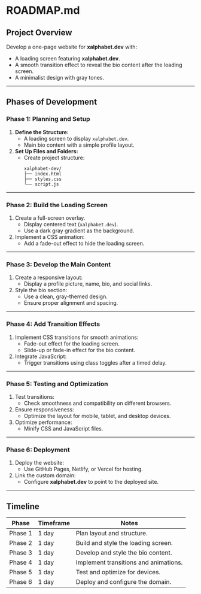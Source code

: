 # ROADMAP.md

## **Project Overview**
Develop a one-page website for **xalphabet.dev** with:
- A loading screen featuring **xalphabet.dev**.
- A smooth transition effect to reveal the bio content after the loading screen.
- A minimalist design with gray tones.

---

## **Phases of Development**

### **Phase 1: Planning and Setup**
1. **Define the Structure:**
   - A loading screen to display `xalphabet.dev`.
   - Main bio content with a simple profile layout.
2. **Set Up Files and Folders:**
   - Create project structure:
     ```plaintext
     xalphabet-dev/
     ├── index.html
     ├── styles.css
     └── script.js
     ```

---

### **Phase 2: Build the Loading Screen**
1. Create a full-screen overlay.
   - Display centered text (`xalphabet.dev`).
   - Use a dark gray gradient as the background.
2. Implement a CSS animation:
   - Add a fade-out effect to hide the loading screen.

---

### **Phase 3: Develop the Main Content**
1. Create a responsive layout:
   - Display a profile picture, name, bio, and social links.
2. Style the bio section:
   - Use a clean, gray-themed design.
   - Ensure proper alignment and spacing.

---

### **Phase 4: Add Transition Effects**
1. Implement CSS transitions for smooth animations:
   - Fade-out effect for the loading screen.
   - Slide-up or fade-in effect for the bio content.
2. Integrate JavaScript:
   - Trigger transitions using class toggles after a timed delay.

---

### **Phase 5: Testing and Optimization**
1. Test transitions:
   - Check smoothness and compatibility on different browsers.
2. Ensure responsiveness:
   - Optimize the layout for mobile, tablet, and desktop devices.
3. Optimize performance:
   - Minify CSS and JavaScript files.

---

### **Phase 6: Deployment**
1. Deploy the website:
   - Use GitHub Pages, Netlify, or Vercel for hosting.
2. Link the custom domain:
   - Configure **xalphabet.dev** to point to the deployed site.

---

## **Timeline**
| Phase       | Timeframe           | Notes                                |
|-------------|---------------------|--------------------------------------|
| Phase 1     | 1 day               | Plan layout and structure.           |
| Phase 2     | 1 day               | Build and style the loading screen.  |
| Phase 3     | 1 day               | Develop and style the bio content.   |
| Phase 4     | 1 day               | Implement transitions and animations.|
| Phase 5     | 1 day               | Test and optimize for devices.       |
| Phase 6     | 1 day               | Deploy and configure the domain.     |

